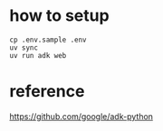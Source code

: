 # how to setup

```
cp .env.sample .env
uv sync
uv run adk web
```

# reference

https://github.com/google/adk-python
